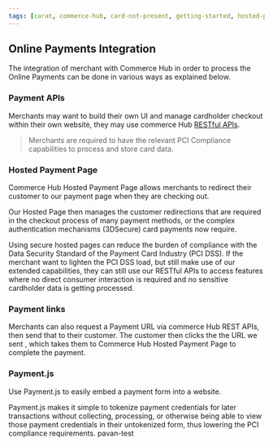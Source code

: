 ```yaml
---
tags: [carat, commerce-hub, card-not-present, getting-started, hosted-payment-page]
---
```


## Online Payments Integration

The integration of merchant with Commerce Hub in order to process the Online Payments can be done in various ways as explained below.

### Payment APIs

Merchants may want to build their own UI and manage cardholder checkout within their own website, they may use commerce Hub [RESTful APIs](https://docs.firstdata.com/org/Commerce-Hub/docs/api).

<!-- theme: warning -->

> Merchants are required to have the relevant PCI Compliance capabilities to process and store card data.

### Hosted Payment Page

Commerce Hub Hosted Payment Page allows merchants to redirect their customer to our payment page when they are checking out.

Our Hosted Page then manages the customer redirections that are required in the checkout process of many payment methods, or the complex authentication mechanisms (3DSecure) card payments now require.

Using secure hosted pages can reduce the burden of compliance with the Data Security Standard of the Payment Card Industry (PCI DSS). If the merchant want to lighten the PCI DSS load, but still make use of our extended capabilities, they can still use our RESTful APIs to access features where no direct consumer interaction is required and no sensitive cardholder data is getting processed.

### Payment links 

Merchants can also request a Payment URL via commerce Hub REST APIs, then send that to their customer. The customer then clicks the the URL we sent , which takes them to Commerce Hub Hosted Payment Page to complete the payment.

### Payment.js

Use Payment.js to easily embed a payment form into a website.

Payment.js makes it simple to tokenize payment credentials for later transactions without collecting, processing, or otherwise being able to view those payment credentials in their untokenized form, thus lowering the PCI compliance requirements.
pavan-test